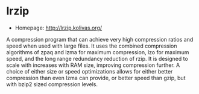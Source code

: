 # lrzip

* Homepage: http://lrzip.kolivas.org/

A compression program that can achieve very high compression ratios and
 speed when used with large files. It uses the combined compression
 algorithms of zpaq and lzma for maximum compression, lzo for maximum
 speed, and the long range redundancy reduction of rzip. It is designed to
 scale with increases with RAM size, improving compression further. A
 choice of either size or speed optimizations allows for either better
 compression than even lzma can provide, or better speed than gzip, but
 with bzip2 sized compression levels.
